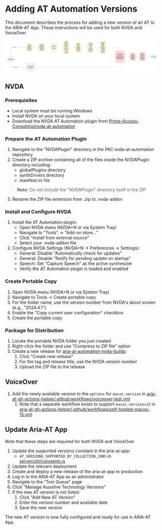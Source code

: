 # Adding AT Automation Versions

This document describes the process for adding a new version of an AT to the ARIA-AT App. These instructions will be used for both NVDA and VoiceOver.

![Flowchart depicting the process outlined below](./assets/adding-at-version-to-automation-flowchart.png)

## NVDA

### Prerequisites

- Local system must be running Windows
- Install NVDA on your local system
- Download the NVDA AT Automation plugin from [Prime-Access-Consulting/nvda-at-automation](https://github.com/Prime-Access-Consulting/nvda-at-automation)

### Prepare the AT Automation Plugin

1. Navigate to the "NVDAPlugin" directory in the PAC nvda-at-automation repository
2. Create a ZIP archive containing all of the files inside the NVDAPlugin directory including:
   - globalPlugins directory
   - synthDrivers directory
   - manifest.ini file

> **Note:** Do not include the "NVDAPlugin" directory itself in the ZIP

3. Rename the ZIP file extension from .zip to .nvda-addon

### Install and Configure NVDA

1. Install the AT Automation plugin:
   - Open NVDA menu (NVDA+N or via System Tray)
   - Navigate to "Tools" -> "Add-on store..."
   - Click "Install from external source"
   - Select your .nvda-addon file
2. Configure NVDA Settings (NVDA+N -> Preferences -> Settings):
   - General: Disable "Automatically check for updates"
   - General: Disable "Notify for pending update on startup"
   - Speech: Set "Capture Speech" as the active synthesizer
   - Verify the AT Automation plugin is loaded and enabled

### Create Portable Copy

1. Open NVDA menu (NVDA+N or via System Tray)
2. Navigate to Tools -> Create portable copy
3. For the folder name, use the version number from NVDA's about screen (e.g., "2024.4.1")
4. Enable the "Copy current user configuration" checkbox
5. Create the portable copy

### Package for Distribution

1. Locate the portable NVDA folder you just created
2. Right-click the folder and use "Compress to ZIP file" option
3. Create a new release for [aria-at-automation-nvda-builds](https://github.com/bocoup/aria-at-automation-nvda-builds):
   1. Click "Create new release"
   2. For the tag and release title, use the NVDA version number
   3. Upload the ZIP file to the release

## VoiceOver

1. Add the newly available version to the `options` for `macos_version` in [aria-at-gh-actions-helper/.github/workflows/voiceover-test.yml](https://github.com/bocoup/aria-at-gh-actions-helper/blob/main/.github/workflows/voiceover-test.yml)
   1. Note that a separate workflow exists to support `macos_version=15` in [aria-at-gh-actions-helper/.github/workflows/self-hosted-macos-15.yml](https://github.com/bocoup/aria-at-gh-actions-helper/blob/main/.github/workflows/self-hosted-macos-15.yml)

## Update Aria-AT App

Note that these steps are required for both NVDA and VoiceOver

1. Update the supported versions constant in the aria-at-app:
   - `AT_VERSIONS_SUPPORTED_BY_COLLECTION_JOBS` in [server/util/constants.js](https://github.com/w3c/aria-at-app/blob/development/server/util/constants.js#L4)
2. Update the relevant deployment
3. Create and deploy a new release of the aria-at-app to production
4. Log in to the ARIA-AT App as an administrator
5. Navigate to the "Test Queue" page
6. Click "Manage Assistive Technology Versions"
7. If the new AT version is not listed:
   1. Click "Add New AT Version"
   2. Enter the version number and available date
   3. Save the new version

The new AT version is now fully configured and ready for use in ARIA-AT App.
